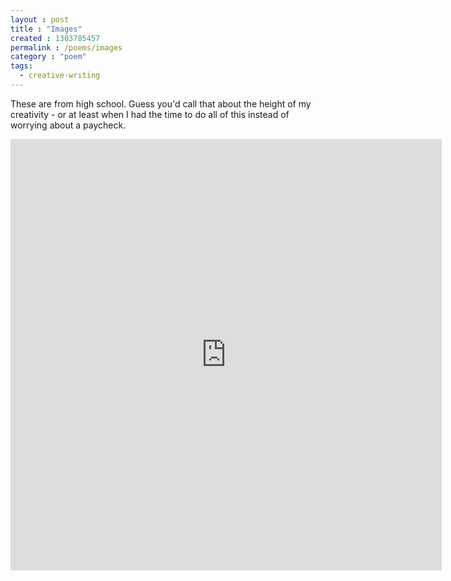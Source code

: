 ```yaml
---
layout : post
title : "Images"
created : 1303785457
permalink : /poems/images
category : "poem"
tags:
  - creative-writing
---
```

These are from high school. Guess you'd call that about the height of my creativity - or at least when I had the time to do all of this instead of worrying about a paycheck.

<iframe align="center" src="http://www.flickr.com/slideShow/index.gne?set_id=72057594056358798&" frameBorder="0" width="690" scrolling="no" height="690"></iframe>
